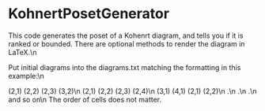 # KohnertPosetGenerator
This code generates the poset of a Kohenrt diagram, and tells you if it is ranked or bounded. There are optional methods to render the diagram in LaTeX.\n

Put initial diagrams into the diagrams.txt matching the formatting in this example:\n

(2,1) (2,2) (2,3) (3,2)\n
(2,1) (2,2) (2,3) (2,4)\n
(3,1) (4,1) (2,1) (2,2)\n
.\n
.\n
.\n
and so on\n
The order of cells does not matter.
